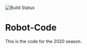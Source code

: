 ![Build Status](https://travis-ci.com/Team2550/Robot-Code.svg?branch=master)
# Robot-Code
This is the code for the 2020 season.

